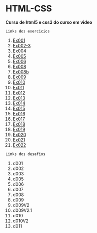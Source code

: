 # HTML-CSS


 <strong> Curso de html5 e css3 do curso em video</strong>
 
    Links dos exercicios
 
 <ol>  
    <li><a href="https://mariojnegrao.github.io/HTML-CSS/Exercicios/Ex001/index.html">Ex001</a></li>
    <li><a href="https://mariojnegrao.github.io/HTML-CSS/Exercicios/Ex002-3/index.html">Ex002-3</a></li>
    <li><a href="https://mariojnegrao.github.io/HTML-CSS/Exercicios/Ex004/index.html">Ex004</a></li>
    <li><a href="https://mariojnegrao.github.io/HTML-CSS/Exercicios/Ex005/index.html">Ex005</a></li>
    <li><a href="https://mariojnegrao.github.io/HTML-CSS/Exercicios/Ex006/index.html">Ex006</a></li>
    <li><a href="https://mariojnegrao.github.io/HTML-CSS/Exercicios/Ex008/index.html">Ex008</a></li>
    <li><a href="https://mariojnegrao.github.io/HTML-CSS/Exercicios/Ex008b/index.html">Ex008b</a></li>
    <li><a href="https://mariojnegrao.github.io/HTML-CSS/Exercicios/Ex009/index.html">Ex009</a></li>
    <li><a href="https://mariojnegrao.github.io/HTML-CSS/Exercicios/Ex010/index.html">Ex010</a></li>
    <li><a href="https://mariojnegrao.github.io/HTML-CSS/Exercicios/Ex011/index.html">Ex011</a></li>
    <li><a href="https://mariojnegrao.github.io/HTML-CSS/Exercicios/Ex012/index.html">Ex012</a></li>
    <li><a href="https://mariojnegrao.github.io/HTML-CSS/Exercicios/Ex013/index.html">Ex013</a></li>
    <li><a href="https://mariojnegrao.github.io/HTML-CSS/Exercicios/Ex014/index.html">Ex014</a></li>
    <li><a href="https://mariojnegrao.github.io/HTML-CSS/Exercicios/Ex015/index.html">Ex015</a></li>
    <li><a href="https://mariojnegrao.github.io/HTML-CSS/Exercicios/Ex016/Cor03.html">Ex016</a></li>
    <li><a href="https://mariojnegrao.github.io/HTML-CSS/Exercicios/Ex017/font01.html">Ex017</a></li>
    <li><a href="https://mariojnegrao.github.io/HTML-CSS/Exercicios/Ex018/font01.html">Ex018</a></li>
    <li><a href="https://mariojnegrao.github.io/HTML-CSS/Exercicios/Ex019/seletor01.html">Ex019</a></li>
    <li><a href="https://mariojnegrao.github.io/HTML-CSS/Exercicios/Ex020/links.html">Ex020</a></li>
    <li><a href="https://mariojnegrao.github.io/HTML-CSS/Exercicios/Ex021/caixa01.html">Ex021</a></li>
    <li><a href="https://mariojnegrao.github.io/HTML-CSS/Exercicios/Ex022/fundo01.html">Ex022</a></li>
 </ol>

    Links dos desafios

 <ol>
    <li><a href="https://mariojnegrao.github.io/HTML-CSS/Desafios/d001/index.html"></a>d001</li>
    <li><a href="https://mariojnegrao.github.io/HTML-CSS/Desafios/d002/index.html"></a>d002</li>
    <li><a href="https://mariojnegrao.github.io/HTML-CSS/Desafios/d003/index.html"></a>d003</li>
    <li><a href="https://mariojnegrao.github.io/HTML-CSS/Desafios/d005/index.html"></a>d005</li>
    <li><a href="https://mariojnegrao.github.io/HTML-CSS/Desafios/d006/index.html"></a>d006</li>
    <li><a href="https://mariojnegrao.github.io/HTML-CSS/Desafios/d007/index.html"></a>d007</li>
    <li><a href="https://mariojnegrao.github.io/HTML-CSS/Desafios/d008/index.html"></a>d008</li>
    <li><a href="https://mariojnegrao.github.io/HTML-CSS/Desafios/d009/index.html"></a>d009</li>
    <li><a href="https://mariojnegrao.github.io/HTML-CSS/Desafios/d009V2/index.html"></a>d009V2</li>
    <li><a href="https://mariojnegrao.github.io/HTML-CSS/Desafios/d009V2.1/index.html"></a>d009V2.1</li>
    <li><a href="https://mariojnegrao.github.io/HTML-CSS/Desafios/d010/index.html"></a>d010</li>
    <li><a href="https://mariojnegrao.github.io/HTML-CSS/Desafios/d010V2/android.html"></a>d010V2</li>
    <li><a href="https://mariojnegrao.github.io/HTML-CSS/Desafios/d011/index.html"></a>d011</li>
 </ol>